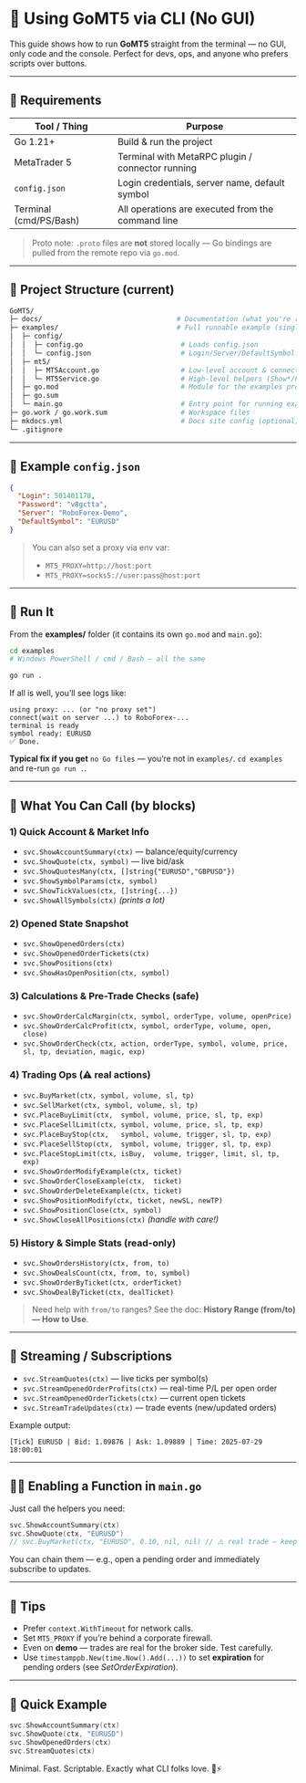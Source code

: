 # 🧰 Using GoMT5 via CLI (No GUI)

This guide shows how to run **GoMT5** straight from the terminal — no GUI, only code and the console. Perfect for devs, ops, and anyone who prefers scripts over buttons.

---

## 🔧 Requirements

| Tool / Thing           | Purpose                                           |
| ---------------------- | ------------------------------------------------- |
| Go 1.21+               | Build & run the project                           |
| MetaTrader 5           | Terminal with MetaRPC plugin / connector running  |
| `config.json`          | Login credentials, server name, default symbol    |
| Terminal (cmd/PS/Bash) | All operations are executed from the command line |

> Proto note: `.proto` files are **not** stored locally — Go bindings are pulled from the remote repo via `go.mod`.

---

## 📁 Project Structure (current)

```bash
GoMT5/
├─ docs/                                 # Documentation (what you're reading)
├─ examples/                             # Full runnable example (single module)
│  ├─ config/
│  │  ├─ config.go                        # Loads config.json
│  │  └─ config.json                      # Login/Server/DefaultSymbol
│  ├─ mt5/
│  │  ├─ MT5Account.go                    # Low-level account & connection helpers
│  │  └─ MT5Service.go                    # High-level helpers (Show*/Place*/Buy/Sell)
│  ├─ go.mod                              # Module for the examples project
│  ├─ go.sum
│  └─ main.go                             # Entry point for running examples
├─ go.work / go.work.sum                  # Workspace files
├─ mkdocs.yml                             # Docs site config (optional)
└─ .gitignore
```

---

## 🧩 Example `config.json`

```json
{
  "Login": 501401178,
  "Password": "v8gctta",
  "Server": "RoboForex-Demo",
  "DefaultSymbol": "EURUSD"
}
```

> You can also set a proxy via env var:
>
> * `MT5_PROXY=http://host:port`
> * `MT5_PROXY=socks5://user:pass@host:port`

---

## 🚀 Run It

From the **examples/** folder (it contains its own `go.mod` and `main.go`):

```bash
cd examples
# Windows PowerShell / cmd / Bash — all the same

go run .
```

If all is well, you’ll see logs like:

```
using proxy: ... (or "no proxy set")
connect(wait on server ...) to RoboForex-...
terminal is ready
symbol ready: EURUSD
✅ Done.
```

**Typical fix if you get** `no Go files` — you’re not in `examples/`. `cd examples` and re-run `go run .`.

---

## 🧪 What You Can Call (by blocks)

### 1) Quick Account & Market Info

* `svc.ShowAccountSummary(ctx)` — balance/equity/currency
* `svc.ShowQuote(ctx, symbol)` — live bid/ask
* `svc.ShowQuotesMany(ctx, []string{"EURUSD","GBPUSD"})`
* `svc.ShowSymbolParams(ctx, symbol)`
* `svc.ShowTickValues(ctx, []string{...})`
* `svc.ShowAllSymbols(ctx)` *(prints a lot)*

### 2) Opened State Snapshot

* `svc.ShowOpenedOrders(ctx)`
* `svc.ShowOpenedOrderTickets(ctx)`
* `svc.ShowPositions(ctx)`
* `svc.ShowHasOpenPosition(ctx, symbol)`

### 3) Calculations & Pre-Trade Checks (safe)

* `svc.ShowOrderCalcMargin(ctx, symbol, orderType, volume, openPrice)`
* `svc.ShowOrderCalcProfit(ctx, symbol, orderType, volume, open, close)`
* `svc.ShowOrderCheck(ctx, action, orderType, symbol, volume, price, sl, tp, deviation, magic, exp)`

### 4) Trading Ops (⚠️ real actions)

* `svc.BuyMarket(ctx, symbol, volume, sl, tp)`
* `svc.SellMarket(ctx, symbol, volume, sl, tp)`
* `svc.PlaceBuyLimit(ctx,  symbol, volume, price, sl, tp, exp)`
* `svc.PlaceSellLimit(ctx, symbol, volume, price, sl, tp, exp)`
* `svc.PlaceBuyStop(ctx,   symbol, volume, trigger, sl, tp, exp)`
* `svc.PlaceSellStop(ctx,  symbol, volume, trigger, sl, tp, exp)`
* `svc.PlaceStopLimit(ctx, isBuy,  volume, trigger, limit, sl, tp, exp)`
* `svc.ShowOrderModifyExample(ctx, ticket)`
* `svc.ShowOrderCloseExample(ctx,  ticket)`
* `svc.ShowOrderDeleteExample(ctx, ticket)`
* `svc.ShowPositionModify(ctx, ticket, newSL, newTP)`
* `svc.ShowPositionClose(ctx, symbol)`
* `svc.ShowCloseAllPositions(ctx)` *(handle with care!)*

### 5) History & Simple Stats (read-only)

* `svc.ShowOrdersHistory(ctx, from, to)`
* `svc.ShowDealsCount(ctx, from, to, symbol)`
* `svc.ShowOrderByTicket(ctx, orderTicket)`
* `svc.ShowDealByTicket(ctx, dealTicket)`

> Need help with `from/to` ranges? See the doc: **History Range (from/to) — How to Use**.

---

## 🔄 Streaming / Subscriptions

* `svc.StreamQuotes(ctx)` — live ticks per symbol(s)
* `svc.StreamOpenedOrderProfits(ctx)` — real-time P/L per open order
* `svc.StreamOpenedOrderTickets(ctx)` — current open tickets
* `svc.StreamTradeUpdates(ctx)` — trade events (new/updated orders)

Example output:

```
[Tick] EURUSD | Bid: 1.09876 | Ask: 1.09889 | Time: 2025-07-29 18:00:01
```

---

## 🧑‍💻 Enabling a Function in `main.go`

Just call the helpers you need:

```go
svc.ShowAccountSummary(ctx)
svc.ShowQuote(ctx, "EURUSD")
// svc.BuyMarket(ctx, "EURUSD", 0.10, nil, nil) // ⚠️ real trade — keep commented until ready
```

You can chain them — e.g., open a pending order and immediately subscribe to updates.

---

## 🧠 Tips

* Prefer `context.WithTimeout` for network calls.
* Set `MT5_PROXY` if you’re behind a corporate firewall.
* Even on **demo** — trades are real for the broker side. Test carefully.
* Use `timestamppb.New(time.Now().Add(...))` to set **expiration** for pending orders (see *SetOrderExpiration*).

---

## 📎 Quick Example

```go
svc.ShowAccountSummary(ctx)
svc.ShowQuote(ctx, "EURUSD")
svc.ShowOpenedOrders(ctx)
svc.StreamQuotes(ctx)
```

Minimal. Fast. Scriptable. Exactly what CLI folks love. 🧪⚡
